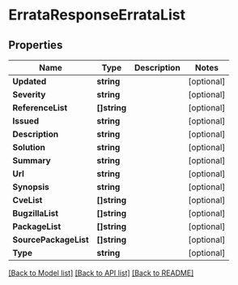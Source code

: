 # ErrataResponseErrataList

## Properties

Name | Type | Description | Notes
------------ | ------------- | ------------- | -------------
**Updated** | **string** |  | [optional] 
**Severity** | **string** |  | [optional] 
**ReferenceList** | **[]string** |  | [optional] 
**Issued** | **string** |  | [optional] 
**Description** | **string** |  | [optional] 
**Solution** | **string** |  | [optional] 
**Summary** | **string** |  | [optional] 
**Url** | **string** |  | [optional] 
**Synopsis** | **string** |  | [optional] 
**CveList** | **[]string** |  | [optional] 
**BugzillaList** | **[]string** |  | [optional] 
**PackageList** | **[]string** |  | [optional] 
**SourcePackageList** | **[]string** |  | [optional] 
**Type** | **string** |  | [optional] 

[[Back to Model list]](../README.md#documentation-for-models) [[Back to API list]](../README.md#documentation-for-api-endpoints) [[Back to README]](../README.md)


